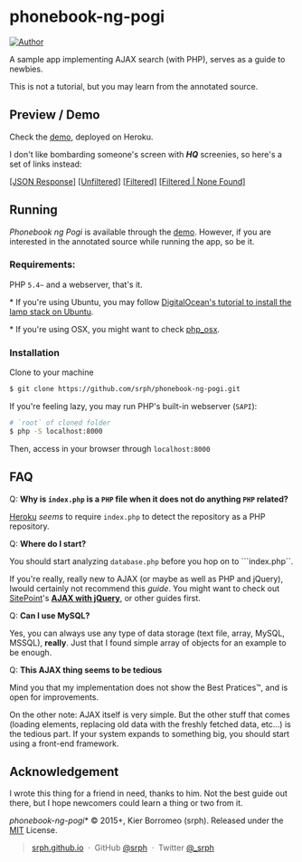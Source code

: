 # phonebook-ng-pogi

[![Author](https://img.shields.io/badge/author-srph-blue.svg?style=flat)](https://github.com/srph)

A sample app implementing AJAX search (with PHP), serves as a guide to newbies.

This is not a tutorial, but you may learn from the annotated source.

## Preview / Demo

Check the [demo](https://phonebook-ng-pogi.herokuapp.com/), deployed on Heroku.

I don't like bombarding someone's screen with ***HQ*** screenies, so here's a set of links instead:

[[JSON Response]](http://i.imgur.com/h9vG6Fx.png)
[[Unfiltered]](http://i.imgur.com/lma1EdI.png)
[[Filtered]](http://i.imgur.com/kA9e9Ps.png)
[[Filtered | None Found]](http://i.imgur.com/nEnrepP.png)

## Running

*Phonebook ng Pogi* is available through the [demo](https://phonebook-ng-pogi.herokuapp.com). However, if you are interested in the annotated source while running the app, so be it.

### Requirements:

PHP ```5.4~``` and a webserver, that's it.

\* If you're using Ubuntu, you may follow [DigitalOcean's tutorial to install the lamp stack on Ubuntu](https://www.digitalocean.com/community/tutorials/how-to-install-linux-apache-mysql-php-lamp-stack-on-ubuntu).

\* If you're using OSX, you might want to check [php_osx](http://php-osx.liip.ch/).

### Installation

Clone to your machine

```bash
$ git clone https://github.com/srph/phonebook-ng-pogi.git
```

If you're feeling lazy, you may run PHP's built-in webserver (```SAPI```):

```bash
# `root` of cloned folder
$ php -S localhost:8000
```

Then, access in your browser through ```localhost:8000```

## FAQ

Q: **Why is ```index.php``` is a ```PHP``` file when it does not do anything ```PHP``` related?**

[Heroku](https://heroku.com) *seems* to require ```index.php``` to detect the repository as a PHP repository.

Q: **Where do I start?**

You should start analyzing ```database.php``` before you hop on to ```index.php``.

If you're really, really new to AJAX (or maybe as well as PHP and jQuery), Iwould certainly not recommend this *guide*. You might want to check out [SitePoint](www.sitepoint.com)'s [**AJAX with jQuery**](www.sitepoint.com/ajax-jquery/), or other guides first.

Q: **Can I use MySQL?**

Yes, you can always use any type of data storage (text file, array, MySQL, MSSQL), **really**. Just that I found simple array of objects for an example to be enough.

Q: **This AJAX thing seems to be tedious**

Mind you that my implementation does not show the Best Pratices™, and is open for improvements.

On the other note: AJAX itself is very simple. But the other stuff that comes (loading elements, replacing old data with the freshly fetched data, etc...) is the tedious part. If your system expands to something big, you should start using a front-end framework.

## Acknowledgement

I wrote this thing for a friend in need, thanks to him. Not the best guide out there, but I hope newcomers could learn a thing or two from it.

*phonebook-ng-pogi** © 2015+, Kier Borromeo (srph). Released under the [MIT] License.<br>

> [srph.github.io](http://srph.github.io) &nbsp;&middot;&nbsp;
> GitHub [@srph](https://github.com/srph) &nbsp;&middot;&nbsp;
> Twitter [@_srph](https://twitter.com/_srph)

[MIT]: http://mit-license.org/
